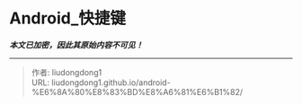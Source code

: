 # Android_快捷键

***本文已加密，因此其原始内容不可见！***

---

> 作者: liudongdong1  
> URL: liudongdong1.github.io/android-%E6%8A%80%E8%83%BD%E8%A6%81%E6%B1%82/  

